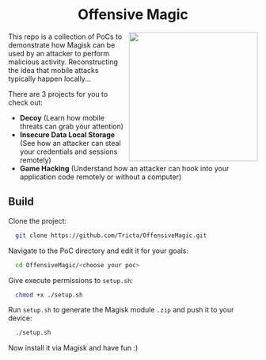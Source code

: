 <h1 align="center">Offensive Magic</h1>
<img align="right" height="260" width="260" src="https://media.tenor.com/nkEfyODuk1oAAAAM/istorik-dancing-cat.gif"/>

This repo is a collection of PoCs to demonstrate how Magisk can be used by an attacker to perform malicious activity. Reconstructing the idea that mobile attacks typically happen locally...

There are 3 projects for you to check out:
- **Decoy** (Learn how mobile threats can grab your attention)
- **Insecure Data Local Storage** (See how an attacker can steal your credentials and sessions remotely)
- **Game Hacking** (Understand how an attacker can hook into your application code remotely or without a computer)

## Build

Clone the project:

~~~bash
  git clone https://github.com/Tricta/OffensiveMagic.git
~~~

Navigate to the PoC directory and edit it for your goals:

~~~bash
  cd OffensiveMagic/<choose your poc>
~~~

Give execute permissions to `setup.sh`:

~~~bash
  chmod +x ./setup.sh
~~~

Run `setup.sh` to generate the Magisk module `.zip` and push it to your device:

~~~bash
  ./setup.sh
~~~

Now install it via Magisk and have fun :)
